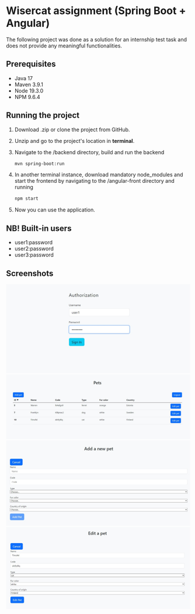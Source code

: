 # Wisercat assignment (Spring Boot + Angular)
The following project was done as a solution for an internship test task and does not provide any meaningful functionalities.
 
## Prerequisites

* Java 17
* Maven 3.9.1
* Node 19.3.0
* NPM 9.6.4

## Running the project

1. Download .zip or clone the project from GitHub.

2. Unzip and go to the project's location in __terminal__.

3. Navigate to the /backend directory, build and run the backend 
   ```sh
   mvn spring-boot:run
   ```

4. In another terminal instance, download mandatory node_modules and start the frontend by navigating to the /angular-front directory and running
   ```sh
   npm start
   ```
   
5. Now you can use the application.

## NB! Built-in users
* user1:password
* user2:password
* user3:password

## Screenshots
![loginPage](loginPage.jpg)
![homePage](homePage.jpg)
![addPetPage](addPetPage.jpg)
![editPetPage](editPetPage.jpg)
